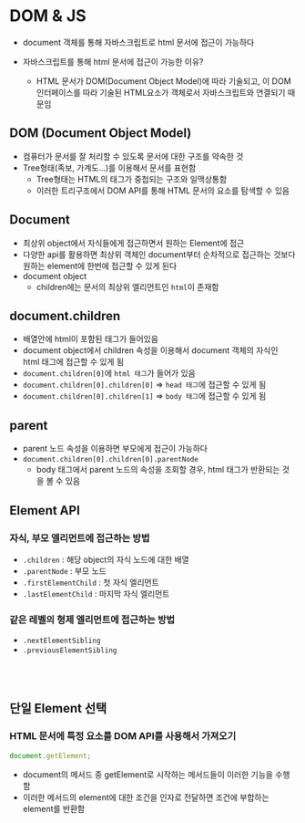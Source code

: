 # DOM & JS

- document 객체를 통해 자바스크립트로 html 문서에 접근이 가능하다

- 자바스크립트를 통해 html 문서에 접근이 가능한 이유?
  - HTML 문서가 DOM(Document Object Model)에 따라 기술되고, 이 DOM 인터페이스를 따라 기술된 HTML요소가 객체로서 자바스크립트와 연결되기 때문임

## DOM (Document Object Model)

- 컴퓨터가 문서를 잘 처리할 수 있도록 문서에 대한 구조를 약속한 것
- Tree형태(족보, 가계도...)를 이용해서 문서를 표현함
  - Tree형태는 HTML의 태그가 중첩되는 구조와 일맥상통함
  - 이러한 트리구조에서 DOM API를 통해 HTML 문서의 요소를 탐색할 수 있음

## Document

- 최상위 object에서 자식들에게 접근하면서 원하는 Element에 접근
- 다양한 api를 활용하면 최상위 객체인 document부터 순차적으로 접근하는 것보다 원하는 element에 한번에 접근할 수 있게 된다
- document object
  - children에는 문서의 최상위 엘리먼트인 `html`이 존재함

## document.children

- 배열안에 html이 포함된 태그가 들어있음
- document object에서 children 속성을 이용해서 document 객체의 자식인 html 태그에 접근할 수 있게 됨
- `document.children[0]`에 `html 태그`가 들어가 있음
- `document.children[0].children[0]` => `head 태그`에 접근할 수 있게 됨
- `document.children[0].children[1]` => `body 태그`에 접근할 수 있게 됨

## parent

- parent 노드 속성을 이용하면 부모에게 접근이 가능하다
- `document.children[0].children[0].parentNode`
  - body 태그에서 parent 노드의 속성을 조회할 경우, html 태그가 반환되는 것을 볼 수 있음

## Element API

### 자식, 부모 엘리먼트에 접근하는 방법

- `.children` : 해당 object의 자식 노드에 대한 배열
- `.parentNode` : 부모 노드
- `.firstElementChild` : 첫 자식 엘리먼트
- `.lastElementChild` : 마지막 자식 엘리먼트

### 같은 레벨의 형제 엘리먼트에 접근하는 방법

- `.nextElementSibling`
- `.previousElementSibling`

<br><br>

## 단일 Element 선택

### HTML 문서에 특정 요소를 DOM API를 사용해서 가져오기

```js
document.getElement;
```

- document의 메서드 중 getElement로 시작하는 메서드들이 이러한 기능을 수행함
- 이러한 메서드의 element에 대한 조건을 인자로 전달하면 조건에 부합하는 element를 반환함
